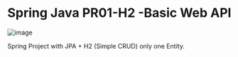 # Spring Java PR01-H2 -Basic Web API
 
![image](https://user-images.githubusercontent.com/16636086/167956445-d3cd7afb-8d0b-4fc5-be87-96c4613d5f43.png)

Spring Project with JPA + H2 (Simple CRUD) only one Entity.
